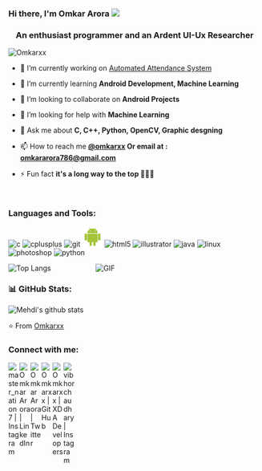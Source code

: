### Hi there, I'm Omkar Arora <img src="https://media.giphy.com/media/hvRJCLFzcasrR4ia7z/giphy.gif" width="25px">
<h3 align="center">An enthusiast programmer and an Ardent UI-Ux Researcher</h3>

<p align="left"> <img src="https://komarev.com/ghpvc/?username=Omkarxx" alt="Omkarxx" /> </p>

- 🔭 I’m currently working on [Automated Attendance System](https://github.com/kanitmann/pick_n_place_arduino)

- 🌱 I’m currently learning **Android Development, Machine Learning**

- 👯 I’m looking to collaborate on **Android Projects**

- 🤔 I’m looking for help with **Machine Learning**

- 💬 Ask me about **C, C++, Python, OpenCV, Graphic desgning**

- 📫 How to reach me **[@omkarxx][linkedin] Or email at : omkararora786@gmail.com**

- ⚡ Fun fact **it's a long way to the top 👾🧑‍🚀**

<br/>

### Languages and Tools:
<p align="left"><img src="https://devicons.github.io/devicon/devicon.git/icons/c/c-original.svg" alt="c" width="40" height="40"/> 
  <img src="https://devicons.github.io/devicon/devicon.git/icons/cplusplus/cplusplus-original.svg" alt="cplusplus" width="40" height="40"/>
  <img src="https://www.vectorlogo.zone/logos/git-scm/git-scm-icon.svg" alt="git" width="40" height="40"/> 
  <img src="https://github.com/devicons/devicon/blob/master/icons/android/android-original.svg" alt="Android" width="40" height="40"/> 
  <img src="https://devicons.github.io/devicon/devicon.git/icons/html5/html5-original-wordmark.svg" alt="html5" width="40" height="40"/> 
  <img src="https://www.vectorlogo.zone/logos/adobe_illustrator/adobe_illustrator-icon.svg" alt="illustrator" width="40" height="40"/> 
  <img src="https://devicons.github.io/devicon/devicon.git/icons/java/java-original-wordmark.svg" alt="java" width="40" height="40"/> 
  <img src="https://devicons.github.io/devicon/devicon.git/icons/linux/linux-original.svg" alt="linux" width="40" height="40"/>
  <img src="https://devicons.github.io/devicon/devicon.git/icons/photoshop/photoshop-plain.svg" alt="photoshop" width="40" height="40"/> 
  <img src="https://devicons.github.io/devicon/devicon.git/icons/python/python-original.svg" alt="python" width="40" height="40"/></p>
  <img align="right" alt="GIF" src="https://github.com/omkarxx/omkarxx/blob/master/31675-programming.gif" width = "330" height = "330">


![Top Langs](https://github-readme-stats.vercel.app/api/top-langs/?username=Omkarxx&color=blueviolet)

### 📊 GitHub Stats:
![Mehdi's github stats](https://github-readme-stats.vercel.app/api?username=Omkarxx&show_icons=true&hide_border=true&theme=dracula)

⭐️ From [Omkarxx](https://github.com/Omkarxx)

### Connect with me:
[<img align="left" alt="master_nation7 | Instagram" width="22px" src="https://cdn.jsdelivr.net/npm/simple-icons@v3/icons/instagram.svg" />][instagram2]
[<img align="left" alt="Omkar Arora | LinkedIn" width="22px" src="https://cdn.jsdelivr.net/npm/simple-icons@v3/icons/linkedin.svg" />][linkedin]
[<img align="left" alt="Omkar Arora | Twitter" width="22px" src="https://cdn.jsdelivr.net/npm/simple-icons@v3/icons/twitter.svg" />][twitter]
[<img align="left" alt="Omkarxx | GitHub" width="22px" src="https://cdn.jsdelivr.net/npm/simple-icons@v3/icons/github.svg" />][github]
[<img align="left" alt="Omkarxx | XDA Developers" width="22px" src="https://www.flaticon.com/free-icon/behance_174837" />][website]
[<img align="left" alt="vibhorchaudhary | Instagram" width="22px" src="https://cdn.jsdelivr.net/npm/simple-icons@v3/icons/instagram.svg" />][instagram]
<br />


[linkedin]: https://linkedin.com/in/omkarxx/
[website]: https://www.behance.net/omkarxx
[instagram]: https://www.instagram.com/arora_omkar/
[twitter]: https://twitter.com/omkararora1
[github]: https://github.com/omkarxx
[instagram2]: https://www.instagram.com/master_nation7/
